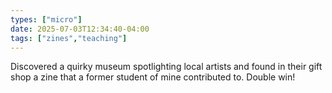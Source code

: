 ```yaml
---
types: ["micro"]
date: 2025-07-03T12:34:40-04:00
tags: ["zines","teaching"]
---
```

Discovered a quirky museum spotlighting local artists and found in their gift shop a zine that a former student of mine contributed to. Double win!